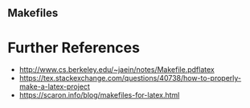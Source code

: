 Makefiles
---




# Further References
* http://www.cs.berkeley.edu/~jaein/notes/Makefile.pdflatex
* https://tex.stackexchange.com/questions/40738/how-to-properly-make-a-latex-project
* https://scaron.info/blog/makefiles-for-latex.html


